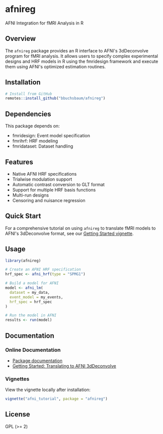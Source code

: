 # afnireg

AFNI Integration for fMRI Analysis in R

## Overview

The `afnireg` package provides an R interface to AFNI's 3dDeconvolve program for fMRI analysis. It allows users to specify complex experimental designs and HRF models in R using the fmridesign framework and execute them using AFNI's optimized estimation routines.

## Installation

```r
# Install from GitHub
remotes::install_github("bbuchsbaum/afnireg")
```

## Dependencies

This package depends on:
- fmridesign: Event model specification
- fmrihrf: HRF modeling
- fmridataset: Dataset handling

## Features

- Native AFNI HRF specifications
- Trialwise modulation support
- Automatic contrast conversion to GLT format
- Support for multiple HRF basis functions
- Multi-run designs
- Censoring and nuisance regression

## Quick Start

For a comprehensive tutorial on using `afnireg` to translate fMRI models to AFNI's 3dDeconvolve format, see our [Getting Started vignette](https://bbuchsbaum.github.io/afnireg/articles/afni_tutorial.html).

## Usage

```r
library(afnireg)

# Create an AFNI HRF specification
hrf_spec <- afni_hrf(type = "SPMG1")

# Build a model for AFNI
model <- afni_lm(
  dataset = my_data,
  event_model = my_events,
  hrf_spec = hrf_spec
)

# Run the model in AFNI
results <- run(model)
```

## Documentation

### Online Documentation
- [Package documentation](https://bbuchsbaum.github.io/afnireg/)
- [Getting Started: Translating to AFNI 3dDeconvolve](https://bbuchsbaum.github.io/afnireg/articles/afni_tutorial.html)

### Vignettes
View the vignette locally after installation:
```r
vignette("afni_tutorial", package = "afnireg")
```

## License

GPL (>= 2)
